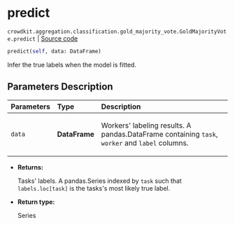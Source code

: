 # predict
`crowdkit.aggregation.classification.gold_majority_vote.GoldMajorityVote.predict` | [Source code](https://github.com/Toloka/crowd-kit/blob/v1.0.0/crowdkit/aggregation/classification/gold_majority_vote.py#L73)

```python
predict(self, data: DataFrame)
```

Infer the true labels when the model is fitted.

## Parameters Description

| Parameters | Type | Description |
| :----------| :----| :-----------|
`data`|**DataFrame**|<p>Workers&#x27; labeling results. A pandas.DataFrame containing `task`, `worker` and `label` columns.</p>

* **Returns:**

  Tasks' labels.
A pandas.Series indexed by `task` such that `labels.loc[task]`
is the tasks's most likely true label.

* **Return type:**

  Series
